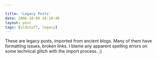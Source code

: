 ```yaml
---

title: 'Legacy Posts'
date: 2006-10-08 16:10:40
layout: post
tags: [oldstuff, legacy]
---
```


These are legacy posts, imported from ancient blogs. Many of them have formatting issues, broken links. I blame any apparent spelling errors on some technical glitch with the import process. ;}

